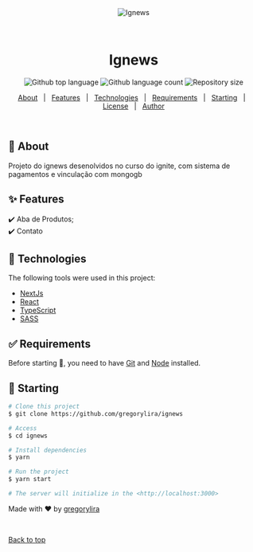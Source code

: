 <div align="center" id="top"> 
  <img src="./.github/app.gif" alt="Ignews" />

&#xa0;

  <!-- <a href="https://ignews.netlify.app">Demo</a> -->
</div>

<h1 align="center">Ignews</h1>

<p align="center">
  <img alt="Github top language" src="https://img.shields.io/github/languages/top/gregorylira/ignews-ignite-chapter3?color=56BEB8">

  <img alt="Github language count" src="https://img.shields.io/github/languages/count/gregorylira/ignews-ignite-chapter3?color=56BEB8">

  <img alt="Repository size" src="https://img.shields.io/github/repo-size/gregorylira/ignews-ignite-chapter3?color=56BEB8">


  <!-- <img alt="Github issues" src="https://img.shields.io/github/issues/{{YOUR_GITHUB_USERNAME}}/ignews?color=56BEB8" /> -->

  <!-- <img alt="Github forks" src="https://img.shields.io/github/forks/{{YOUR_GITHUB_USERNAME}}/ignews?color=56BEB8" /> -->

  <!-- <img alt="Github stars" src="https://img.shields.io/github/stars/{{YOUR_GITHUB_USERNAME}}/ignews?color=56BEB8" /> -->
</p>

<!-- Status -->

<!-- <h4 align="center">
	🚧  Ignews 🚀 Under construction...  🚧
</h4>

<hr> -->

<p align="center">
  <a href="#dart-about">About</a> &#xa0; | &#xa0; 
  <a href="#sparkles-features">Features</a> &#xa0; | &#xa0;
  <a href="#rocket-technologies">Technologies</a> &#xa0; | &#xa0;
  <a href="#white_check_mark-requirements">Requirements</a> &#xa0; | &#xa0;
  <a href="#checkered_flag-starting">Starting</a> &#xa0; | &#xa0;
  <a href="#memo-license">License</a> &#xa0; | &#xa0;
  <a href="https://github.com/gregorylira" target="_blank">Author</a>
</p>

<br>

## :dart: About

Projeto do ignews desenolvidos no curso do ignite, com sistema de pagamentos e vinculação com mongogb

## :sparkles: Features

:heavy_check_mark: Aba de Produtos;\
:heavy_check_mark: Contato

## :rocket: Technologies

The following tools were used in this project:

- [NextJs](https://nextjs.org/)
- [React](https://pt-br.reactjs.org/)
- [TypeScript](https://www.typescriptlang.org/)
- [SASS](https://sass-lang.com/)

## :white_check_mark: Requirements

Before starting :checkered_flag:, you need to have [Git](https://git-scm.com) and [Node](https://nodejs.org/en/) installed.

## :checkered_flag: Starting

```bash
# Clone this project
$ git clone https://github.com/gregorylira/ignews

# Access
$ cd ignews

# Install dependencies
$ yarn

# Run the project
$ yarn start

# The server will initialize in the <http://localhost:3000>
```


Made with :heart: by <a href="https://github.com/gregorylira" target="_blank">gregorylira</a>

&#xa0;

<a href="#top">Back to top</a>

